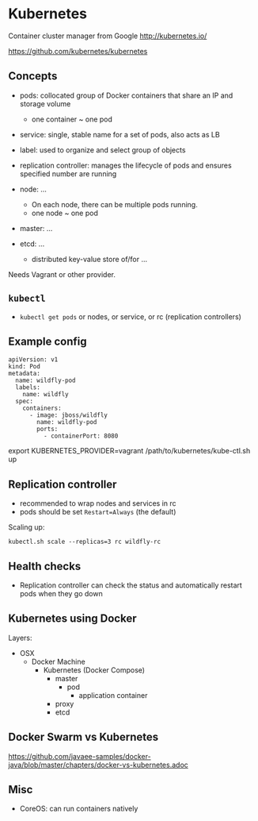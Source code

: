 # Kubernetes

Container cluster manager from Google
http://kubernetes.io/

https://github.com/kubernetes/kubernetes

## Concepts

- pods: collocated group of Docker containers that share an IP and storage volume
  + one container ~ one pod

- service: single, stable name for a set of pods, also acts as LB

- label: used to organize and select group of objects

- replication controller: manages the lifecycle of pods and ensures specified number are running

- node: ...
  + On each node, there can be multiple pods running.
  + one node ~ one pod

- master: ...

- etcd: ...
  + distributed key-value store of/for ...

Needs Vagrant or other provider.

## `kubectl`

- `kubectl get pods` or nodes, or service, or rc (replication controllers)

## Example config

    apiVersion: v1
    kind: Pod
    metadata:
      name: wildfly-pod
      labels:
        name: wildfly
      spec:
        containers:
          - image: jboss/wildfly
            name: wildfly-pod
            ports:
              - containerPort: 8080

export KUBERNETES_PROVIDER=vagrant
/path/to/kubernetes/kube-ctl.sh up

## Replication controller

- recommended to wrap nodes and services in rc
- pods should be set `Restart=Always` (the default)

Scaling up:

    kubectl.sh scale --replicas=3 rc wildfly-rc

## Health checks

- Replication controller can check the status and automatically restart pods when they go down

## Kubernetes using Docker

Layers:

- OSX
  - Docker Machine
    - Kubernetes (Docker Compose)
      - master
        - pod
          - application container
      - proxy
      - etcd

## Docker Swarm vs Kubernetes

https://github.com/javaee-samples/docker-java/blob/master/chapters/docker-vs-kubernetes.adoc

## Misc

- CoreOS: can run containers natively
